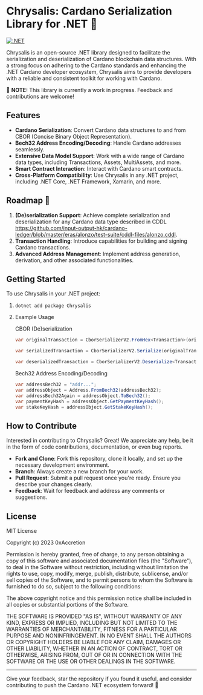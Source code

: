 # Chrysalis: Cardano Serialization Library for .NET 🦋

[![.NET](https://github.com/0xAccretion/Chrysalis/actions/workflows/dotnet.yml/badge.svg)](https://github.com/0xAccretion/Chrysalis/actions/workflows/dotnet.yml)

Chrysalis is an open-source .NET library designed to facilitate the serialization and deserialization of Cardano blockchain data structures. With a strong focus on adhering to the Cardano standards and enhancing the .NET Cardano developer ecosystem, Chrysalis aims to provide developers with a reliable and consistent toolkit for working with Cardano.

🚧 **NOTE:** This library is currently a work in progress. Feedback and contributions are welcome!

## Features

- **Cardano Serialization**: Convert Cardano data structures to and from CBOR (Concise Binary Object Representation).
- **Bech32 Address Encoding/Decoding**: Handle Cardano addresses seamlessly.
- **Extensive Data Model Support**: Work with a wide range of Cardano data types, including Transactions, Assets, MultiAssets, and more.
- **Smart Contract Interaction**: Interact with Cardano smart contracts.
- **Cross-Platform Compatibility**: Use Chrysalis in any .NET project, including .NET Core, .NET Framework, Xamarin, and more.


## Roadmap 🚀

1. **(De)serialization Support**: Achieve complete serialization and deserialization for any Cardano data type described in CDDL https://github.com/input-output-hk/cardano-ledger/blob/master/eras/alonzo/test-suite/cddl-files/alonzo.cddl.
2. **Transaction Handling**: Introduce capabilities for building and signing Cardano transactions.
3. **Advanced Address Management**: Implement address generation, derivation, and other associated functionalities.

## Getting Started

To use Chrysalis in your .NET project:

1. `dotnet add package Chrysalis`
2. Example Usage
    
    CBOR (De)serialization
    ```csharp
    var originalTransaction = CborSerializerV2.FromHex<Transaction>(originalTransactionCborHex)!;

    var serializedTransaction = CborSerializerV2.Serialize(originalTransaction);

    var deserializedTransaction = CborSerializerV2.Deserialize<Transaction>(serializedTransaction);
    ```

    Bech32 Address Encoding/Decoding
    ```csharp
    var addressBech32 = "addr...";
    var addressObject = Address.FromBech32(addressBech32);
    var addressBech32Again = addressObject.ToBech32();
    var paymentKeyHash = addressObject.GetPaymentKeyHash();
    var stakeKeyHash = addressObject.GetStakeKeyHash();
    ```


## How to Contribute

Interested in contributing to Chrysalis? Great! We appreciate any help, be it in the form of code contributions, documentation, or even bug reports.

- **Fork and Clone**: Fork this repository, clone it locally, and set up the necessary development environment.
- **Branch**: Always create a new branch for your work.
- **Pull Request**: Submit a pull request once you're ready. Ensure you describe your changes clearly.
- **Feedback**: Wait for feedback and address any comments or suggestions.

## License

MIT License

Copyright (c) 2023 0xAccretion

Permission is hereby granted, free of charge, to any person obtaining a copy of this software and associated documentation files (the "Software"), to deal in the Software without restriction, including without limitation the rights to use, copy, modify, merge, publish, distribute, sublicense, and/or sell copies of the Software, and to permit persons to whom the Software is furnished to do so, subject to the following conditions:

The above copyright notice and this permission notice shall be included in all copies or substantial portions of the Software.

THE SOFTWARE IS PROVIDED "AS IS", WITHOUT WARRANTY OF ANY KIND, EXPRESS OR IMPLIED, INCLUDING BUT NOT LIMITED TO THE WARRANTIES OF MERCHANTABILITY, FITNESS FOR A PARTICULAR PURPOSE AND NONINFRINGEMENT. IN NO EVENT SHALL THE AUTHORS OR COPYRIGHT HOLDERS BE LIABLE FOR ANY CLAIM, DAMAGES OR OTHER LIABILITY, WHETHER IN AN ACTION OF CONTRACT, TORT OR OTHERWISE, ARISING FROM, OUT OF OR IN CONNECTION WITH THE SOFTWARE OR THE USE OR OTHER DEALINGS IN THE SOFTWARE.

---

Give your feedback, star the repository if you found it useful, and consider contributing to push the Cardano .NET ecosystem forward! 🌟

